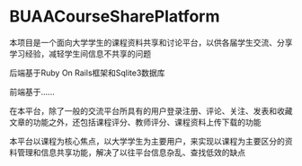 # BUAACourseSharePlatform

本项目是一个面向大学学生的课程资料共享和讨论平台，以供各届学生交流、分享学习经验，减轻学生间信息不共享的问题



后端基于Ruby On Rails框架和Sqlite3数据库

前端基于......

在本平台，除了一般的交流平台所具有的用户登录注册、评论、关注、发表和收藏文章的功能之外，还包括课程评分、教师评分、课程资料上传下载的功能

本平台以课程为核心焦点，以大学学生为主要用户，来实现以课程为主要区分的资料管理和信息共享功能，解决了以往平台信息杂乱、查找低效的缺点
